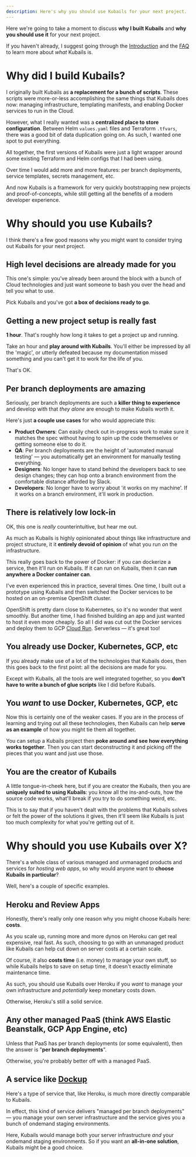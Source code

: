 ```yaml
---
description: Here's why you should use Kubails for your next project.
---
```


Here we're going to take a moment to discuss **why I built Kubails** and **why you should use it** for your next project.

If you haven't already, I suggest going through the [Introduction](./README.md) and the [FAQ](./FAQ.md) to learn more about _what_ Kubails is.

# Why did I build Kubails?

I originally built Kubails as **a replacement for a bunch of scripts**. These scripts were more-or-less accomplishing the same things that Kubails does now: managing infrastructure, templating manifests, and enabling Docker services to run in the Cloud.

However, what I really wanted was a **centralized place to store configuration**. Between Helm `values.yaml` files and Terraform `.tfvars`, there was a good bit of data duplication going on. As such, I wanted one spot to put everything.

All together, the first versions of Kubails were just a light wrapper around some existing Terraform and Helm configs that I had been using.

Over time I would add more and more features: per branch deployments, service templates, secrets management, etc.

And now Kubails is a framework for very quickly bootstrapping new projects and proof-of-concepts, while still getting all the benefits of a modern developer experience.

# Why should you use Kubails?

I think there's a few good reasons why you might want to consider trying out Kubails for your next project.

## High level decisions are already made for you

This one's simple: you've already been around the block with a bunch of Cloud technologies and just want someone to bash you over the head and tell you what to use.

Pick Kubails and you've got **a box of decisions ready to go**.

## Getting a new project setup is really fast

**1 hour**. That's roughly how long it takes to get a project up and running.

Take an hour and **play around with Kubails**. You'll either be impressed by all the 'magic', or utterly defeated because my documentation missed something and you can't get it to work for the life of you.

That's OK.

## Per branch deployments are amazing

Seriously, per branch deployments are such a **killer thing to experience** and develop with that _they alone_ are enough to make Kubails worth it.

Here's just **a couple use cases** for who would appreciate this:

* **Product Owners**: Can easily check out in-progress work to make sure it matches the spec without having to spin up the code themselves or getting someone else to do it.
* **QA**: Per branch deployments are the height of 'automated manual testing' — you automatically get an environment for manually testing everything.
* **Designers**: No longer have to stand behind the developers back to see design changes; they can hop onto a branch environment from the comfortable distance afforded by Slack.
* **Developers**: No longer have to worry about 'it works on my machine'. If it works on a branch environment, it'll work in production.

## There is relatively low lock-in

OK, this one is _really_ counterintuitive, but hear me out.

As much as Kubails is highly opinionated about things like infrastructure and project structure, it it **entirely devoid of opinion** of what you run _on_ the infrastructure.

This really goes back to the power of Docker: if you can dockerize a service, then it'll run on Kubails. If it can run on Kubails, then it can **run anywhere a Docker container can**.

I've even experienced this in practice, several times. One time, I built out a prototype using Kubails and then switched the Docker services to be hosted on an on-premise OpenShift cluster.

OpenShift is pretty darn close to Kubernetes, so it's no wonder that went smoothly. But another time, I had finished building an app and just wanted to host it even more cheaply. So all I did was cut out the Docker services and deploy them to GCP [Cloud Run](https://cloud.google.com/run). Serverless — it's great too!

## You already use Docker, Kubernetes, GCP, etc

If you already make use of a lot of the technologies that Kubails does, then this goes back to the first point: all the decisions are made for you.

Except with Kubails, all the tools are well integrated together, so you **don't have to write a bunch of glue scripts** like I did before Kubails.

## You _want_ to use Docker, Kubernetes, GCP, etc

Now this is certainly one of the weaker cases. If you are in the process of learning and trying out all these technologies, then Kubails can help **serve as an example** of how you might tie them all together.

You can setup a Kubails project then **poke around and see how everything works together**. Then you can start deconstructing it and picking off the pieces that you want and just use those.

## You are the creator of Kubails

A little tongue-in-cheek here, but if you are creator the Kubails, then you are **uniquely suited to using Kubails**: you know all the ins-and-outs, how the source code works, what'll break if you try to do something weird, etc.

This is to say that if you haven't dealt with the problems that Kubails solves or felt the power of the solutions it gives, then it'll seem like Kubails is just too much complexity for what you're getting out of it.

# Why should you use Kubails over X?

There's a whole class of various managed and unmanaged products and services for _hosting web apps_, so why would anyone want to **choose Kubails in particular**?

Well, here's a couple of specific examples.

## Heroku and Review Apps

Honestly, there's really only one reason why you might choose Kubails here: **costs**.

As you scale up, running more and more dynos on Heroku can get real expensive, real fast. As such, choosing to go with an unmanaged product like Kubails can help cut down on server costs at a certain scale.

Of course, it also **costs time** (i.e. money) to manage your own stuff, so while Kubails helps to save on setup time, it doesn't exactly eliminate maintenance time.

As such, you should use Kubails over Heroku if you _want_ to manage your own infrastructure and _potentially_ keep monetary costs down.

Otherwise, Heroku's still a solid service.

## Any other managed PaaS (think AWS Elastic Beanstalk, GCP App Engine, etc)

Unless that PaaS has per branch deployments (or some equivalent), then the answer is "**per branch deployments**".

Otherwise, you're probably better off with a managed PaaS.

## A service like [Dockup](https://getdockup.com/)

Here's a type of service that, like Heroku, is much more directly comparable to Kubails.

In effect, this kind of service delivers "managed per branch deployments" — you manage your own server infrastructure and the service gives you a bunch of ondemand staging environments.

Here, Kubails would manage both your server infrastructure _and_ your ondemand staging environments. So if you want an **all-in-one solution**, Kubails might be a good choice.
